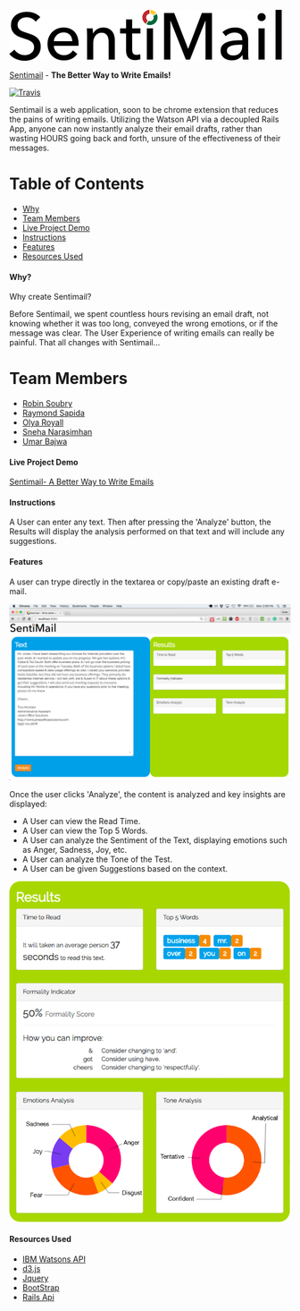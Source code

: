 ![SentiMail Logo](/public/assets/logo_sentimail.png "Logo Sentimail")

[Sentimail](https://github.com/UmarFBajwa/Sentimail) - **The Better Way to Write Emails!**

[![Travis](https://img.shields.io/travis/nosir/cleave.js.svg?maxAge=2592000)](https://travis-ci.org/nosir/cleave.js)

Sentimail is a web application, soon to be chrome extension that reduces the pains of writing emails. Utilizing the Watson API via a decoupled Rails App, anyone can now instantly analyze their email drafts, rather than wasting HOURS going back and forth, unsure of the effectiveness of their messages.

# Table of Contents
* [Why](#why)
* [Team Members](#team-members)
* [Live Project Demo](#project-demo)
* [Instructions](#instructions)
* [Features](#features)
* [Resources Used](#resources)

#### <a name="why"></a>Why?
Why create Sentimail?

Before Sentimail, we spent countless hours revising an email draft, not knowing whether it was too long, conveyed the wrong emotions, or if the message was clear. The User Experience of writing emails can really be painful. That all changes with Sentimail...

# <a name="team-members"></a>Team Members
* [Robin Soubry](https://github.com/RobinSoubry)
* [Raymond Sapida](https://github.com/raysapida)
* [Olya Royall](https://github.com/venture-vin)
* [Sneha Narasimhan](https://github.com/snehabn)
* [Umar Bajwa](https://github.com/UmarFBajwa)

#### <a name="project-demo"></a> Live Project Demo

[Sentimail- A Better Way to Write Emails](http://sentimail.herokuapp.com/)

#### <a name="instructions"></a> Instructions

A User can enter any text. Then after pressing the 'Analyze' button, the Results will display
the analysis performed on that text and will include any suggestions.

#### <a name="features"></a> Features

A user can trype directly in the textarea or copy/paste an existing draft e-mail.

![SentiMail landingpage](/screenshots/landing_page_email.png "SentiMail landing page with draft e-mail")

Once the user clicks 'Analyze', the content is analyzed and key insights are displayed:
- A User can view the Read Time.
- A User can view the Top 5 Words.
- A User can analyze the Sentiment of the Text, displaying emotions such as Anger, Sadness, Joy, etc.
- A User can analyze the Tone of the Test.
- A User can be given Suggestions based on the context.

![SentiMail results](/screenshots/results.png "SentiMail results")


#### <a name="resources"></a> Resources Used
- [IBM Watsons API](https://www.ibm.com/watson/developercloud/)
- [d3.js](https://d3js.org/)
- [Jquery](https://github.com/jquery/jquery)
- [BootStrap](http://getbootstrap.com/)
- [Rails Api](https://github.com/rails/rails)
